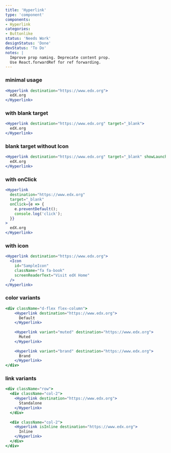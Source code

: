 ```yaml
---
title: 'Hyperlink'
type: 'component'
components:
- Hyperlink
categories:
- Buttonlike
status: 'Needs Work'
designStatus: 'Done'
devStatus: 'To Do'
notes: |
  Improve prop naming. Deprecate content prop.
  Use React.forwardRef for ref forwarding.
---
```


### minimal usage

```jsx live
<Hyperlink destination="https://www.edx.org">
  edX.org
</Hyperlink>
```

### with blank target

```jsx live
<Hyperlink destination="https://www.edx.org" target="_blank">
  edX.org
</Hyperlink>
```

### blank target without Icon

```jsx live
<Hyperlink destination="https://www.edx.org" target="_blank" showLaunchIcon={false}>
  edX.org
</Hyperlink>
```

### with onClick

```jsx live
<Hyperlink
  destination="https://www.edx.org"
  target="_blank"
  onClick={e => {
    e.preventDefault();
    console.log('click');
  }}
>
  edX.org
</Hyperlink>
```

### with icon

```jsx live
<Hyperlink destination="https://www.edx.org">
  <Icon
    id="SampleIcon"
    className="fa fa-book"
    screenReaderText="Visit edX Home"
  />
</Hyperlink>
```

### color variants

```jsx live
<div className="d-flex flex-column">
    <Hyperlink destination="https://www.edx.org">
      Default
    </Hyperlink>
    
    <Hyperlink variant="muted" destination="https://www.edx.org">
      Muted
    </Hyperlink>
    
    <Hyperlink variant="brand" destination="https://www.edx.org">
      Brand
    </Hyperlink>
</div>
```

### link variants

```jsx live
<div className="row">
  <div className="col-2">
    <Hyperlink destination="https://www.edx.org">
      Standalone
    </Hyperlink>
  </div>
    
  <div className="col-2">
    <Hyperlink isInline destination="https://www.edx.org">
      Inline
    </Hyperlink>
  </div>
</div>
```
